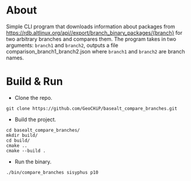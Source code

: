 # About
Simple CLI program that downloads information about packages from https://rdb.altlinux.org/api//export/branch_binary_packages/{branch} for two arbitrary branches and compares them.
The program takes in two arguments: `branch1` and `branch2`, outputs a file comparison_branch1_branch2.json where `branch1` and `branch2` are branch names.

# Build & Run

- Clone the repo.
```
git clone https://github.com/GeoCHiP/basealt_compare_branches.git
```
- Build the project.
```
cd basealt_compare_branches/
mkdir build/
cd build/
cmake ..
cmake --build .
```

- Run the binary.

```
./bin/compare_branches sisyphus p10
```

